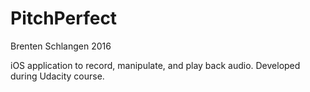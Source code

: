 # PitchPerfect

Brenten Schlangen 2016

iOS application to record, manipulate, and play back audio. Developed during Udacity course.
